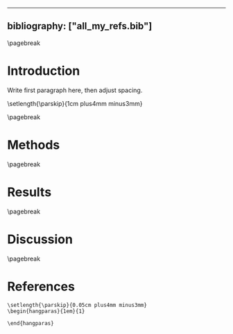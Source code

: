 
---
bibliography: ["all_my_refs.bib"]
---

\pagebreak
# Introduction

Write first paragraph here, then adjust spacing.

\setlength{\parskip}{1cm plus4mm minus3mm}

\pagebreak
# Methods

\pagebreak
# Results

\pagebreak
# Discussion

\pagebreak
# References

```{=latex}
\setlength{\parskip}{0.05cm plus4mm minus3mm}
\begin{hangparas}{1em}{1}
```



<div id="refs"></div>



```{=latex}
\end{hangparas}
```

